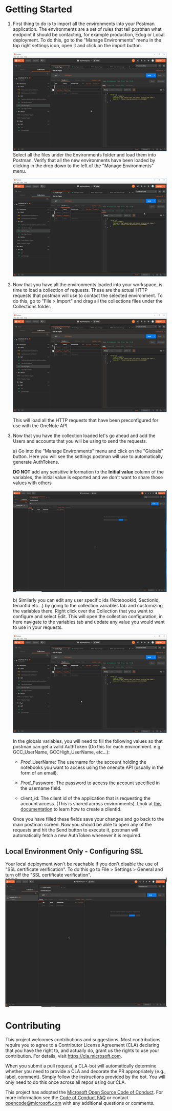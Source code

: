 # Getting Started

1. First thing to do is to import all the environments into your Postman application. 
    The environments are a set of rules that tell postman what endpoint it should be contacting, for example production, Edog or Local deployment.
    To do this, go to the "Manage Environments" menu in the top right settings icon, open it and click on the import button.

    ![Manage_Environments-Import](/img/Manage_Environments-Import.gif)
Select all the files under the Environments folder and load them into Postman. Verify that all the new environments have been loaded by 
clicking in the drop down to the left of the "Manage Environments" menu.

    ![Manage_Environments-Import](/img/Manage_Environments-DropDown.gif)

2. Now that you have all the environments loaded into your workspace, is time to load a collection of requests. These are the actual HTTP requests that postman will use to contact the selected environment. To do this, go to "File > Import" and drag all the collections files under the Collections folder.

     ![Manage_Environments-Import](/img/Collection-Import.gif)

    This will load all the HTTP requests that have been preconfigured for use with the OneNote API.

3. Now that you have the collection loaded let's go ahead and add the Users and accounts that you will be using to send the requests.

    a) Go into the "Manage Environments" menu and click on the "Globals" button. Here you will see the settings postman will use to automatically generate AuthTokens.

    **DO NOT** add any sensitive information to the **Initial value** column of the variables, the initial value is exported and we don't want to share those values with others

    ![Manage_Environments-Import](/img/Manage_Environments-Globals.gif)

    b) Similarly you can edit any user specific ids (NotebookId, SectionId, tenantId etc...) by going to the collection variables tab and customizing the variables there. Right click over the Collection that you want to configure and select Edit. This will open the collection configuration, in here navigate to the variables tab and update any value you would want to use in your requests.

    ![Manage_Environments-Import](/img/Collection-Variables.gif)

    In the globals variables, you will need to fill the following values so that postman can get a valid AuthToken (Do this for each environment. e.g. GCC_UserName, GCCHigh_UserName, etc...):

    * *Prod*_UserName: The username for the account holding the notebooks you want to access using the onenote API (usually in the form of an email).

    * *Prod*_Password: The password to access the account specified in the username field.

    * client_id: The client id of the application that is requesting the account access. (This is shared across environments). Look at [this documentation](https://docs.microsoft.com/en-us/previous-versions/office/office-365-api/how-to/onenote-auth#register-your-application-and-get-a-client-id-and-secret-consumer-apps) to learn how to create a clientId.

    Once you have filled these fields save your changes and go back to the main postman screen.
    Now you should be able to open any of the requests and hit the Send button to execute it, postman will automatically fetch a new AuthToken whenever it is required.

## Local Environment Only - Configuring SSL

Your local deployment won't be reachable if you don't disable the use of "SSL certificate verification". To do this go to File > Settings > General and turn off the "SSL certificate verification".
![Manage_Environments-Import](/img/DisableSSL.gif)

# Contributing

This project welcomes contributions and suggestions.  Most contributions require you to agree to a
Contributor License Agreement (CLA) declaring that you have the right to, and actually do, grant us
the rights to use your contribution. For details, visit https://cla.microsoft.com.

When you submit a pull request, a CLA-bot will automatically determine whether you need to provide
a CLA and decorate the PR appropriately (e.g., label, comment). Simply follow the instructions
provided by the bot. You will only need to do this once across all repos using our CLA.

This project has adopted the [Microsoft Open Source Code of Conduct](https://opensource.microsoft.com/codeofconduct/).
For more information see the [Code of Conduct FAQ](https://opensource.microsoft.com/codeofconduct/faq/) or
contact [opencode@microsoft.com](mailto:opencode@microsoft.com) with any additional questions or comments.
